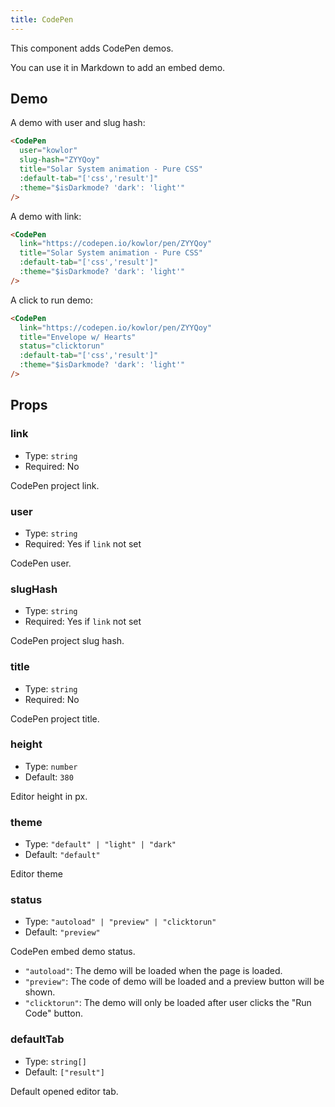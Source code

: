 ```yaml
---
title: CodePen
---
```


This component adds CodePen demos.

You can use it in Markdown to add an embed demo.

<!-- more -->

## Demo

A demo with user and slug hash:

<CodePen user="kowlor" slug-hash="ZYYQoy" title="Solar System animation - Pure CSS" :default-tab="['css','result']" :theme="$isDarkmode? 'dark': 'light'" />

```md
<CodePen
  user="kowlor"
  slug-hash="ZYYQoy"
  title="Solar System animation - Pure CSS"
  :default-tab="['css','result']"
  :theme="$isDarkmode? 'dark': 'light'"
/>
```

A demo with link:

<CodePen link="https://codepen.io/kowlor/pen/ZYYQoy" title="Solar System animation - Pure CSS" :default-tab="['css','result']" :theme="$isDarkmode? 'dark': 'light'" />

```md
<CodePen
  link="https://codepen.io/kowlor/pen/ZYYQoy"
  title="Solar System animation - Pure CSS"
  :default-tab="['css','result']"
  :theme="$isDarkmode? 'dark': 'light'"
/>
```

A click to run demo:

<CodePen link="https://codepen.io/keginaring/pen/XWZazwW" title="Solar System animation - Pure CSS" status="clicktorun" :theme="$isDarkmode? 'dark': 'light'" />

```md
<CodePen
  link="https://codepen.io/kowlor/pen/ZYYQoy"
  title="Envelope w/ Hearts"
  status="clicktorun"
  :default-tab="['css','result']"
  :theme="$isDarkmode? 'dark': 'light'"
/>
```

## Props

### link

- Type: `string`
- Required: No

CodePen project link.

### user

- Type: `string`
- Required: Yes if `link` not set

CodePen user.

### slugHash

- Type: `string`
- Required: Yes if `link` not set

CodePen project slug hash.

### title

- Type: `string`
- Required: No

CodePen project title.

### height

- Type: `number`
- Default: `380`

Editor height in px.

### theme

- Type: `"default" | "light" | "dark"`
- Default: `"default"`

Editor theme

### status

- Type: `"autoload" | "preview" | "clicktorun"`
- Default: `"preview"`

CodePen embed demo status.

- `"autoload"`: The demo will be loaded when the page is loaded.
- `"preview"`: The code of demo will be loaded and a preview button will be shown.
- `"clicktorun"`: The demo will only be loaded after user clicks the "Run Code" button.

### defaultTab

- Type: `string[]`
- Default: `["result"]`

Default opened editor tab.
